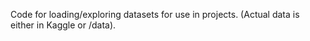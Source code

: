 Code for loading/exploring datasets for use in projects. (Actual data is either in Kaggle or /data).
